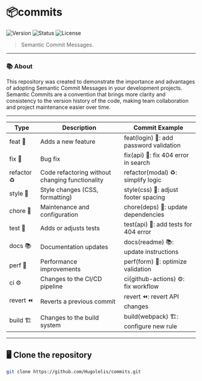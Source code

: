 # 📦commits

![Version](https://img.shields.io/badge/version-v1.0.0-blue.svg) ![Status](https://img.shields.io/badge/status-completed-green.svg) ![License](https://img.shields.io/badge/license-MIT-green.svg)

> Semantic Commit Messages.

---

### 📚 About
This repository was created to demonstrate the importance and advantages of adopting Semantic Commit Messages in your development projects. Semantic Commits are a convention that brings more clarity and consistency to the version history of the code, making team collaboration and project maintenance easier over time.

---

| Type       | Description                           | Commit Example                                   |
|------------|---------------------------------------|--------------------------------------------------|
| feat 🎉  | Adds a new feature                    | feat(login) 🎉: add password validation         |
| fix 🐛   | Bug fix                               | fix(api) 🐛: fix 404 error in search           |
| refactor ♻️| Code refactoring without changing functionality | refactor(modal) ♻️: simplify logic        |
| style 💅  | Style changes (CSS, formatting)     | style(css) 💅: adjust footer spacing          |
| chore 🔧  | Maintenance and configuration       | chore(deps) 🔧: update dependencies           |
| test 🧪  | Adds or adjusts tests                | test(api) 🧪: add tests for 404 error         |
| docs 📚  | Documentation updates                | docs(readme) 📚: update instructions          |
| perf 🚀  | Performance improvements             | perf(form) 🚀: optimize validation            |
| ci ⚙️    | Changes to the CI/CD pipeline       | ci(github-actions) ⚙️: fix workflow          |
| revert ⏪ | Reverts a previous commit           | revert ⏪: revert API changes                 |
| build 🏗️ | Changes to the build system         | build(webpack) 🏗️: configure new rule        |

---

## 🖥️ Clone the repository

```bash
git clone https://github.com/Hugolelis/commits.git
```
